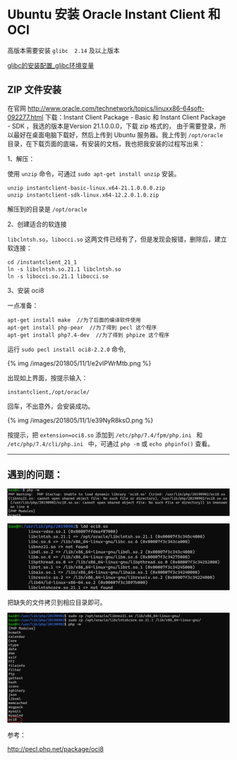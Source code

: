 # Ubuntu 安装 Oracle Instant Client 和 OCI

高版本需要安装 `glibc  2.14` 及以上版本

[glibc的安装配置_glibc环境变量](https://blog.csdn.net/mengzhongsuiyi521/article/details/88432237)



## ZIP 文件安装

在官网 http://www.oracle.com/technetwork/topics/linuxx86-64soft-092277.html 下载：Instant Client Package - Basic 和 Instant Client Package - SDK ，我选的版本是Version 21.1.0.0.0，下载 zip 格式的， 由于需要登录，所以最好在桌面电脑下载好，然后上传到 Ubuntu 服务器。我上传到 `/opt/oracle` 目录，在下载页面的底端，有安装的文档，我也把我安装的过程写出来：

1、解压：

使用 `unzip` 命令，可通过 `sudo apt-get install unzip` 安装。

```
unzip instantclient-basic-linux.x64-21.1.0.0.0.zip
unzip instantclient-sdk-linux.x64-12.2.0.1.0.zip 
```

解压到的目录是 `/opt/oracle`

2、创建适合的软连接

`libclntsh.so`，`libocci.so` 这两文件已经有了，但是发现会报错，删除后，建立软连接：
```
cd /instantclient_21_1
ln -s libclntsh.so.21.1 libclntsh.so
ln -s libocci.so.21.1 libocci.so
```

3、安装 oci8

一点准备：

```
apt-get install make  //为了后面的编译软件使用
apt-get install php-pear  //为了得到 pecl 这个程序
apt-get install php7.4-dev  //为了得到 phpize 这个程序
```

运行 `sudo pecl install oci8-2.2.0` 命令,

{% img /images/201805/11/1/e2vIPWrMtb.png %}

出现如上界面，按提示输入：

```
instantclient,/opt/oracle/
```

回车，不出意外，会安装成功。

{% img /images/201805/11/1/e39NyR8ksO.png %}

按提示，把 `extension=oci8.so` 添加到 `/etc/php/7.4/fpm/php.ini ` 和 `/etc/php/7.4/cli/php.ini ` 中，可通过 `php -m` 或 `echo phpinfo()` 查看。

---

## 遇到的问题：

![](./src/20210614110423.png)

![](./src/20210614110607.png)

把缺失的文件拷贝到相应目录即可。

![](./src/20210614111039.png)

参考：

http://pecl.php.net/package/oci8